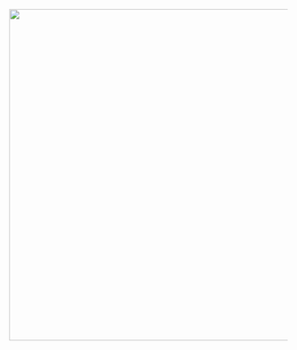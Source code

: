 

  <img align="left" src="https://tenor.com/de/view/bumble-bee-sus-gif-8566306001639863160.gif" width="600">
  
<!---
PhilippBreitler/PhilippBreitler is a ✨ special ✨ repository because its `README.md` (this file) appears on your GitHub profile.
You can click the Preview link to take a look at your changes.
--->
